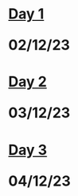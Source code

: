 # [Day 1](https://github.com/RapidCoders/Coding-Practice/tree/main/DAY_1) <p>02/12/23<p>
# [Day 2](https://github.com/RapidCoders/Coding-Practice/tree/main/DAY_2) <p>03/12/23<p>
# [Day 3](https://github.com/RapidCoders/Coding-Practice/tree/main/DAY_3) <p>04/12/23<p>
